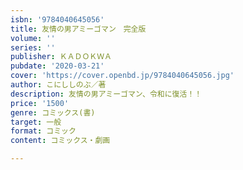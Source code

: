 ```yaml
---
isbn: '9784040645056'
title: 友情の男アミーゴマン　完全版
volume: ''
series: ''
publisher: ＫＡＤＯＫＷＡ
pubdate: '2020-03-21'
cover: 'https://cover.openbd.jp/9784040645056.jpg'
author: こにししのぶ／著
description: 友情の男アミーゴマン、令和に復活！！
price: '1500'
genre: コミックス(書)
target: 一般
format: コミック
content: コミックス・劇画

---
```

